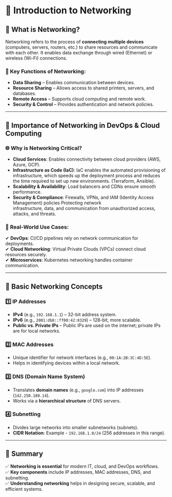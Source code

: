 # 📌 Introduction to Networking

## 🔹 What is Networking?
Networking refers to the process of **connecting multiple devices** (computers, servers, routers, etc.) to share resources and communicate with each other. It enables data exchange through wired (Ethernet) or wireless (Wi-Fi) connections.

### 🔑 Key Functions of Networking:
- **Data Sharing** – Enables communication between devices.  
- **Resource Sharing** – Allows access to shared printers, servers, and databases.  
- **Remote Access** – Supports cloud computing and remote work.  
- **Security & Control** – Provides authentication and network policies.  

---

## 🔹 Importance of Networking in DevOps & Cloud Computing  

### 🌐 **Why is Networking Critical?**  
- **Cloud Services**: Enables connectivity between cloud providers (AWS, Azure, GCP).  
- **Infrastructure as Code (IaC)**:  IaC enables the automated provisioning of infrastructure, which speeds up the 
deployment process and reduces the time required to set up new environments. (Terraform, Ansible).  
- **Scalability & Availability**: Load balancers and CDNs ensure smooth performance.  
- **Security & Compliance**: Firewalls, VPNs, and IAM (Identity Access Management) policies Protecting network     
infrastructure, data, and communication from unauthorized access, attacks, and threats.  

### 📌 **Real-World Use Cases:**  
✔ **DevOps**: CI/CD pipelines rely on network communication for deployments.  
✔ **Cloud Networking**: Virtual Private Clouds (VPCs) connect cloud resources securely.  
✔ **Microservices**: Kubernetes networking handles container communication.  

---

## 🔹 Basic Networking Concepts  

### 1️⃣ **IP Addresses**  
- **IPv4** (e.g., `192.168.1.1`) – 32-bit address system.  
- **IPv6** (e.g., `2001:db8::ff00:42:8329`) – 128-bit, more scalable.  
- **Public vs. Private IPs** – Public IPs are used on the internet; private IPs are for local networks.  

### 2️⃣ **MAC Addresses**  
- Unique identifier for network interfaces (e.g., `00:1A:2B:3C:4D:5E`).  
- Helps in identifying devices within a local network.  

### 3️⃣ **DNS (Domain Name System)**  
- Translates **domain names** (e.g., `google.com`) into IP addresses (`142.250.180.14`).  
- Works via a **hierarchical structure** of DNS servers.  

### 4️⃣ **Subnetting**  
- Divides large networks into smaller subnetworks (subnets).  
- **CIDR Notation**: Example - `192.168.1.0/24` (256 addresses in this range).  

---

## 🔹 Summary  
✅ **Networking is essential** for modern IT, cloud, and DevOps workflows.  
✅ **Key components** include IP addresses, MAC addresses, DNS, and subnetting.  
✅ **Understanding networking** helps in designing secure, scalable, and efficient systems.  